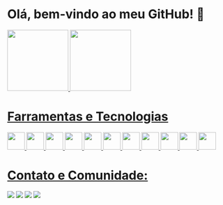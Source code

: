# Olá, bem-vindo ao meu GitHub! 👋

<div>
<a href="https://github.com/mariahcpgo">
<img loading="lazy" height="140em" src="https://github-readme-stats.vercel.app/api/top-langs/?username=mariahcpgo&layout=compact&langs_count=7&theme=dracula"/>
<img loading="lazy" height="140em" src="https://github-readme-stats.vercel.app/api?username=mariahcpgo&show_icons=true&theme=dracula"/>
</div>

# Farramentas e Tecnologias

<div>
<img loading="lazy" src="https://cdn.jsdelivr.net/gh/devicons/devicon@latest/icons/git/git-original.svg" width="40" height="40"/>
<img loading="lazy" src="https://cdn.jsdelivr.net/gh/devicons/devicon@latest/icons/javascript/javascript-original.svg" width="40" height="40"/>
<img loading="lazy" src="https://cdn.jsdelivr.net/gh/devicons/devicon@latest/icons/typescript/typescript-original.svg" width="40" height="40"/> 
<img loading="lazy" src="https://cdn.jsdelivr.net/gh/devicons/devicon@latest/icons/nodejs/nodejs-original.svg" width="40" height="40"/> 
<img loading="lazy" src="https://cdn.jsdelivr.net/gh/devicons/devicon@latest/icons/nestjs/nestjs-original.svg" width="40" height="40"/>
<img loading="lazy" src="https://cdn.jsdelivr.net/gh/devicons/devicon@latest/icons/mysql/mysql-original.svg" width="40" height="40"/> 
<img loading="lazy" src="https://cdn.jsdelivr.net/gh/devicons/devicon@latest/icons/html5/html5-original.svg" width="40" height="40"/> 
<img loading="lazy" src="https://cdn.jsdelivr.net/gh/devicons/devicon@latest/icons/css3/css3-original.svg" width="40" height="40"/>
<img loading="lazy" src="https://cdn.jsdelivr.net/gh/devicons/devicon@latest/icons/react/react-original.svg" width="40" height="40"/> 
<img loading="lazy" src="https://cdn.jsdelivr.net/gh/devicons/devicon@latest/icons/tailwindcss/tailwindcss-original.svg" width="40" height="40"/>
<img loading="lazy" src="https://cdn.jsdelivr.net/gh/devicons/devicon@latest/icons/figma/figma-original.svg" width="40" height="40"/>
</div>
  
# Contato e Comunidade:

<div>
<a href = "mailto:mariahcpgo@gmail.com"><img loading="lazy" src="https://img.shields.io/badge/Gmail-D14836?style=for-the-badge&logo=gmail&logoColor=white" target="_blank"></a>
<a href="https://www.linkedin.com/in/a-mariah-garcia/" target="_blank"><img loading="lazy" src="https://img.shields.io/badge/-LinkedIn-%230077B5?style=for-the-badge&logo=linkedin&logoColor=white" target="_blank"></a>   
<a href="https://www.dio.me/users/mariahcpgo" target="_blank"><img loading="lazy" src="https://img.shields.io/badge/Dio-30A3DC?style=for-the-badge" target="_blank"></a>
<a href="https://medium.com/@newslettergreendigitalskillspt/o-futuro-do-design-digital-%C3%A9-sustent%C3%A1vel-c1a3f896fcda" target="_blank"><img loading="lazy" src="https://img.shields.io/badge/-Medium-%23000000?style=for-the-badge&logo=medium&logoColor=white" target="_blank"></a>
</div>
